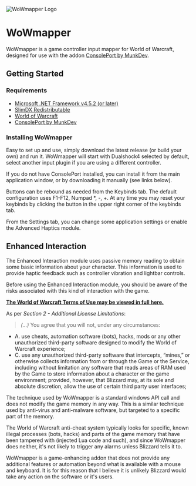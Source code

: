 ![WoWmapper Logo](https://github.com/topher-au/WoWmapper/raw/master/WoWmapper/Resources/WoWmapperLogo.png)

# WoWmapper

WoWmapper is a game controller input mapper for World of Warcraft, designed for use with the addon [ConsolePort by MunkDev](http://www.wowinterface.com/downloads/info23536-ConsolePort-GameControllerAddon.html).

## Getting Started

### Requirements

- [Microsoft .NET Framework v4.5.2 (or later)](https://www.microsoft.com/en-au/download/details.aspx?id=42643)
- [SlimDX Redistributable](https://slimdx.org/download.php)
- [World of Warcraft](http://www.worldofwarcraft.com/)
- [ConsolePort by MunkDev](http://www.wowinterface.com/downloads/info23536-ConsolePort-GameControllerAddon.html)

### Installing WoWmapper

Easy to set up and use, simply download the latest release (or build your own) and run it. WoWmapper will start with Dualshock4 selected by default, select another input plugin if you are using a different controller.

If you do not have ConsolePort installed, you can install it from the main application window, or by downloading it manually (see links below).

Buttons can be rebound as needed from the Keybinds tab. The default configuration uses F1-F12, Numpad *, -, +. At any time you may reset your keybinds by clicking the button in the upper right corner of the keybinds tab.

From the Settings tab, you can change some application settings or enable the Advanced Haptics module.

## Enhanced Interaction

The Enhanced Interaction module uses passive memory reading to obtain some basic information about your character. This information is used to provide haptic feedback such as controller vibration and lightbar controls.

Before using the Enhanced Interaction module, you should be aware of the risks associated with this kind of interaction with the game.

**[The World of Warcraft Terms of Use may be viewed in full here.](http://us.blizzard.com/en-us/company/legal/wow_tou.html)**

As per *Section 2 - Additional License Limitations*:

> *(...)* You agree that you will not, under any circumstances:
- A. use cheats, automation software (bots), hacks, mods or any other unauthorized third-party software designed to modify the World of Warcraft experience;
- C. use any unauthorized third-party software that intercepts, “mines,” or otherwise collects information from or through the Game or the Service, including without limitation any software that reads areas of RAM used by the Game to store information about a character or the game environment; provided, however, that Blizzard may, at its sole and absolute discretion, allow the use of certain third party user interfaces;

The technique used by WoWmapper is a standard windows API call and does not modify the game memory in any way. This is a similar technique used by anti-virus and anti-malware software, but targeted to a specific part of the memory.

The World of Warcraft anti-cheat system typically looks for specific, known illegal processes (bots, hacks) and parts of the game memory that have been tampered with (injected Lua code and such), and since WoWmapper does neither, it's not likely to trigger any alarms unless Blizzard tells it to.

WoWmapper is a game-enhancing addon that does not provide any additional features or automation beyond what is available with a mouse and keyboard. It is for this reason that I believe it is unlikely Blizzard would take any action on the software or it's users.
